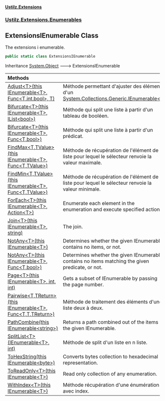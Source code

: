 #### [Ustilz.Extensions](index.md 'index')
### [Ustilz.Extensions.Enumerables](Ustilz.Extensions.Enumerables.md 'Ustilz.Extensions.Enumerables')

## ExtensionsIEnumerable Class

The extensions i enumerable.

```csharp
public static class ExtensionsIEnumerable
```

Inheritance [System.Object](https://docs.microsoft.com/en-us/dotnet/api/System.Object 'System.Object') &#129106; ExtensionsIEnumerable

| Methods | |
| :--- | :--- |
| [Adjust&lt;T&gt;(this IEnumerable&lt;T&gt;, Func&lt;T,int,bool&gt;, T)](Ustilz.Extensions.Enumerables.ExtensionsIEnumerable.Adjust_T_(thisSystem.Collections.Generic.IEnumerable_T_,System.Func_T,int,bool_,T).md 'Ustilz.Extensions.Enumerables.ExtensionsIEnumerable.Adjust<T>(this System.Collections.Generic.IEnumerable<T>, System.Func<T,int,bool>, T)') | Méthode permettant d'ajuster des éléments d'un [System.Collections.Generic.IEnumerable&lt;&gt;](https://docs.microsoft.com/en-us/dotnet/api/System.Collections.Generic.IEnumerable-1 'System.Collections.Generic.IEnumerable`1'). |
| [Bifurcate&lt;T&gt;(this IEnumerable&lt;T&gt;, IList&lt;bool&gt;)](Ustilz.Extensions.Enumerables.ExtensionsIEnumerable.Bifurcate_T_(thisSystem.Collections.Generic.IEnumerable_T_,System.Collections.Generic.IList_bool_).md 'Ustilz.Extensions.Enumerables.ExtensionsIEnumerable.Bifurcate<T>(this System.Collections.Generic.IEnumerable<T>, System.Collections.Generic.IList<bool>)') | Méthode qui split une liste à partir d'un tableau de booléen. |
| [Bifurcate&lt;T&gt;(this IEnumerable&lt;T&gt;, Func&lt;T,bool&gt;)](Ustilz.Extensions.Enumerables.ExtensionsIEnumerable.Bifurcate_T_(thisSystem.Collections.Generic.IEnumerable_T_,System.Func_T,bool_).md 'Ustilz.Extensions.Enumerables.ExtensionsIEnumerable.Bifurcate<T>(this System.Collections.Generic.IEnumerable<T>, System.Func<T,bool>)') | Méthode qui split une liste à partir d'un prédicat. |
| [FindMax&lt;T,TValue&gt;(this IEnumerable&lt;T&gt;, Func&lt;T,TValue&gt;)](Ustilz.Extensions.Enumerables.ExtensionsIEnumerable.FindMax_T,TValue_(thisSystem.Collections.Generic.IEnumerable_T_,System.Func_T,TValue_).md 'Ustilz.Extensions.Enumerables.ExtensionsIEnumerable.FindMax<T,TValue>(this System.Collections.Generic.IEnumerable<T>, System.Func<T,TValue>)') | Méthode de récupération de l'élément de la liste pour lequel le sélecteur renvoie la valeur maximale. |
| [FindMin&lt;T,TValue&gt;(this IEnumerable&lt;T&gt;, Func&lt;T,TValue&gt;)](Ustilz.Extensions.Enumerables.ExtensionsIEnumerable.FindMin_T,TValue_(thisSystem.Collections.Generic.IEnumerable_T_,System.Func_T,TValue_).md 'Ustilz.Extensions.Enumerables.ExtensionsIEnumerable.FindMin<T,TValue>(this System.Collections.Generic.IEnumerable<T>, System.Func<T,TValue>)') | Méthode de récupération de l'élément de la liste pour lequel le sélecteur renvoie la valeur minimale. |
| [ForEach&lt;T&gt;(this IEnumerable&lt;T&gt;, Action&lt;T&gt;)](Ustilz.Extensions.Enumerables.ExtensionsIEnumerable.ForEach_T_(thisSystem.Collections.Generic.IEnumerable_T_,System.Action_T_).md 'Ustilz.Extensions.Enumerables.ExtensionsIEnumerable.ForEach<T>(this System.Collections.Generic.IEnumerable<T>, System.Action<T>)') | Enumerate each element in the enumeration and execute specified action. |
| [Join&lt;T&gt;(this IEnumerable&lt;T&gt;, string)](Ustilz.Extensions.Enumerables.ExtensionsIEnumerable.Join_T_(thisSystem.Collections.Generic.IEnumerable_T_,string).md 'Ustilz.Extensions.Enumerables.ExtensionsIEnumerable.Join<T>(this System.Collections.Generic.IEnumerable<T>, string)') | The join. |
| [NotAny&lt;T&gt;(this IEnumerable&lt;T&gt;)](Ustilz.Extensions.Enumerables.ExtensionsIEnumerable.NotAny_T_(thisSystem.Collections.Generic.IEnumerable_T_).md 'Ustilz.Extensions.Enumerables.ExtensionsIEnumerable.NotAny<T>(this System.Collections.Generic.IEnumerable<T>)') | Determines whether the given IEnumerable contains no items, or not. |
| [NotAny&lt;T&gt;(this IEnumerable&lt;T&gt;, Func&lt;T,bool&gt;)](Ustilz.Extensions.Enumerables.ExtensionsIEnumerable.NotAny_T_(thisSystem.Collections.Generic.IEnumerable_T_,System.Func_T,bool_).md 'Ustilz.Extensions.Enumerables.ExtensionsIEnumerable.NotAny<T>(this System.Collections.Generic.IEnumerable<T>, System.Func<T,bool>)') | Determines whether the given IEnumerable contains no items matching the given predicate, or not. |
| [Page&lt;T&gt;(this IEnumerable&lt;T&gt;, int, int)](Ustilz.Extensions.Enumerables.ExtensionsIEnumerable.Page_T_(thisSystem.Collections.Generic.IEnumerable_T_,int,int).md 'Ustilz.Extensions.Enumerables.ExtensionsIEnumerable.Page<T>(this System.Collections.Generic.IEnumerable<T>, int, int)') | Gets a subset of IEnumerable by passing the page number. |
| [Pairwise&lt;T,TReturn&gt;(this IEnumerable&lt;T&gt;, Func&lt;T,T,TReturn&gt;)](Ustilz.Extensions.Enumerables.ExtensionsIEnumerable.Pairwise_T,TReturn_(thisSystem.Collections.Generic.IEnumerable_T_,System.Func_T,T,TReturn_).md 'Ustilz.Extensions.Enumerables.ExtensionsIEnumerable.Pairwise<T,TReturn>(this System.Collections.Generic.IEnumerable<T>, System.Func<T,T,TReturn>)') | Méthode de traitement des éléments d'une liste deux à deux. |
| [PathCombine(this IEnumerable&lt;string&gt;)](Ustilz.Extensions.Enumerables.ExtensionsIEnumerable.PathCombine(thisSystem.Collections.Generic.IEnumerable_string_).md 'Ustilz.Extensions.Enumerables.ExtensionsIEnumerable.PathCombine(this System.Collections.Generic.IEnumerable<string>)') | Returns a path combined out of the items in the given IEnumerable. |
| [SplitList&lt;T&gt;(IEnumerable&lt;T&gt;, int)](Ustilz.Extensions.Enumerables.ExtensionsIEnumerable.SplitList_T_(System.Collections.Generic.IEnumerable_T_,int).md 'Ustilz.Extensions.Enumerables.ExtensionsIEnumerable.SplitList<T>(System.Collections.Generic.IEnumerable<T>, int)') | Méthode de split d'un liste en n liste. |
| [ToHexString(this IEnumerable&lt;byte&gt;)](Ustilz.Extensions.Enumerables.ExtensionsIEnumerable.ToHexString(thisSystem.Collections.Generic.IEnumerable_byte_).md 'Ustilz.Extensions.Enumerables.ExtensionsIEnumerable.ToHexString(this System.Collections.Generic.IEnumerable<byte>)') | Converts bytes collection to hexadecimal representation. |
| [ToReadOnly&lt;T&gt;(this IEnumerable&lt;T&gt;)](Ustilz.Extensions.Enumerables.ExtensionsIEnumerable.ToReadOnly_T_(thisSystem.Collections.Generic.IEnumerable_T_).md 'Ustilz.Extensions.Enumerables.ExtensionsIEnumerable.ToReadOnly<T>(this System.Collections.Generic.IEnumerable<T>)') | Read only collection of any enumeration. |
| [WithIndex&lt;T&gt;(this IEnumerable&lt;T&gt;)](Ustilz.Extensions.Enumerables.ExtensionsIEnumerable.WithIndex_T_(thisSystem.Collections.Generic.IEnumerable_T_).md 'Ustilz.Extensions.Enumerables.ExtensionsIEnumerable.WithIndex<T>(this System.Collections.Generic.IEnumerable<T>)') | Méthode récupération d'une énumération avec index. |
